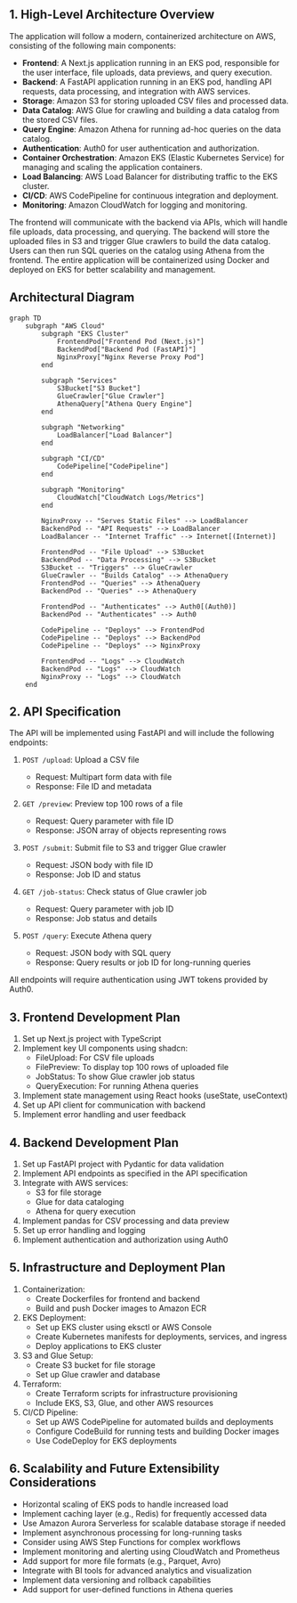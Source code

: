 ## 1. High-Level Architecture Overview

The application will follow a modern, containerized architecture on AWS, consisting of the following main components:

- **Frontend**: A Next.js application running in an EKS pod, responsible for the user interface, file uploads, data previews, and query execution.
- **Backend**: A FastAPI application running in an EKS pod, handling API requests, data processing, and integration with AWS services.
- **Storage**: Amazon S3 for storing uploaded CSV files and processed data.
- **Data Catalog**: AWS Glue for crawling and building a data catalog from the stored CSV files.
- **Query Engine**: Amazon Athena for running ad-hoc queries on the data catalog.
- **Authentication**: Auth0 for user authentication and authorization.
- **Container Orchestration**: Amazon EKS (Elastic Kubernetes Service) for managing and scaling the application containers.
- **Load Balancing**: AWS Load Balancer for distributing traffic to the EKS cluster.
- **CI/CD**: AWS CodePipeline for continuous integration and deployment.
- **Monitoring**: Amazon CloudWatch for logging and monitoring.

The frontend will communicate with the backend via APIs, which will handle file uploads, data processing, and querying. The backend will store the uploaded files in S3 and trigger Glue crawlers to build the data catalog. Users can then run SQL queries on the catalog using Athena from the frontend. The entire application will be containerized using Docker and deployed on EKS for better scalability and management.


## Architectural Diagram
```mermaid
graph TD
    subgraph "AWS Cloud"
        subgraph "EKS Cluster"
            FrontendPod["Frontend Pod (Next.js)"]
            BackendPod["Backend Pod (FastAPI)"]
            NginxProxy["Nginx Reverse Proxy Pod"]
        end

        subgraph "Services"
            S3Bucket["S3 Bucket"]
            GlueCrawler["Glue Crawler"]
            AthenaQuery["Athena Query Engine"]
        end

        subgraph "Networking"
            LoadBalancer["Load Balancer"]
        end

        subgraph "CI/CD"
            CodePipeline["CodePipeline"]
        end

        subgraph "Monitoring"
            CloudWatch["CloudWatch Logs/Metrics"]
        end

        NginxProxy -- "Serves Static Files" --> LoadBalancer
        BackendPod -- "API Requests" --> LoadBalancer
        LoadBalancer -- "Internet Traffic" --> Internet[(Internet)]

        FrontendPod -- "File Upload" --> S3Bucket
        BackendPod -- "Data Processing" --> S3Bucket
        S3Bucket -- "Triggers" --> GlueCrawler
        GlueCrawler -- "Builds Catalog" --> AthenaQuery
        FrontendPod -- "Queries" --> AthenaQuery
        BackendPod -- "Queries" --> AthenaQuery

        FrontendPod -- "Authenticates" --> Auth0[(Auth0)]
        BackendPod -- "Authenticates" --> Auth0

        CodePipeline -- "Deploys" --> FrontendPod
        CodePipeline -- "Deploys" --> BackendPod
        CodePipeline -- "Deploys" --> NginxProxy

        FrontendPod -- "Logs" --> CloudWatch
        BackendPod -- "Logs" --> CloudWatch
        NginxProxy -- "Logs" --> CloudWatch
    end

```

## 2. API Specification

The API will be implemented using FastAPI and will include the following endpoints:

1. `POST /upload`: Upload a CSV file
   - Request: Multipart form data with file
   - Response: File ID and metadata

2. `GET /preview`: Preview top 100 rows of a file
   - Request: Query parameter with file ID
   - Response: JSON array of objects representing rows

3. `POST /submit`: Submit file to S3 and trigger Glue crawler
   - Request: JSON body with file ID
   - Response: Job ID and status

4. `GET /job-status`: Check status of Glue crawler job
   - Request: Query parameter with job ID
   - Response: Job status and details

5. `POST /query`: Execute Athena query
   - Request: JSON body with SQL query
   - Response: Query results or job ID for long-running queries

All endpoints will require authentication using JWT tokens provided by Auth0.

## 3. Frontend Development Plan

1. Set up Next.js project with TypeScript
2. Implement key UI components using shadcn:
   - FileUpload: For CSV file uploads
   - FilePreview: To display top 100 rows of uploaded file
   - JobStatus: To show Glue crawler job status
   - QueryExecution: For running Athena queries
3. Implement state management using React hooks (useState, useContext)
4. Set up API client for communication with backend
5. Implement error handling and user feedback

## 4. Backend Development Plan

1. Set up FastAPI project with Pydantic for data validation
2. Implement API endpoints as specified in the API specification
3. Integrate with AWS services:
   - S3 for file storage
   - Glue for data cataloging
   - Athena for query execution
4. Implement pandas for CSV processing and data preview
5. Set up error handling and logging
6. Implement authentication and authorization using Auth0

## 5. Infrastructure and Deployment Plan

1. Containerization:
   - Create Dockerfiles for frontend and backend
   - Build and push Docker images to Amazon ECR
2. EKS Deployment:
   - Set up EKS cluster using eksctl or AWS Console
   - Create Kubernetes manifests for deployments, services, and ingress
   - Deploy applications to EKS cluster
3. S3 and Glue Setup:
   - Create S3 bucket for file storage
   - Set up Glue crawler and database
4. Terraform:
   - Create Terraform scripts for infrastructure provisioning
   - Include EKS, S3, Glue, and other AWS resources
5. CI/CD Pipeline:
   - Set up AWS CodePipeline for automated builds and deployments
   - Configure CodeBuild for running tests and building Docker images
   - Use CodeDeploy for EKS deployments

## 6. Scalability and Future Extensibility Considerations

- Horizontal scaling of EKS pods to handle increased load
- Implement caching layer (e.g., Redis) for frequently accessed data
- Use Amazon Aurora Serverless for scalable database storage if needed
- Implement asynchronous processing for long-running tasks
- Consider using AWS Step Functions for complex workflows
- Implement monitoring and alerting using CloudWatch and Prometheus
- Add support for more file formats (e.g., Parquet, Avro)
- Integrate with BI tools for advanced analytics and visualization
- Implement data versioning and rollback capabilities
- Add support for user-defined functions in Athena queries
